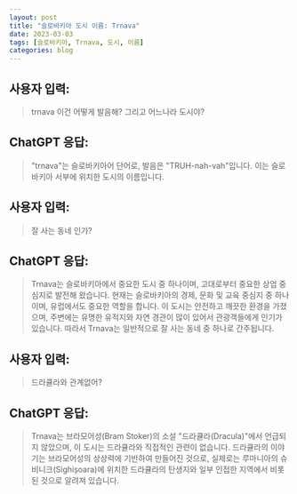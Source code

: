 ```yaml
---
layout: post
title: "슬로바키아 도시 이름: Trnava"
date: 2023-03-03
tags: [슬로바키아, Trnava, 도시, 이름]
categories: blog
---
```


## 사용자 입력:
> trnava 이건 어떻게 발음해? 그리고 어느나라 도시야?

## ChatGPT 응답:
> "trnava"는 슬로바키아어 단어로, 발음은 "TRUH-nah-vah"입니다. 이는 슬로바키아 서부에 위치한 도시의 이름입니다.

## 사용자 입력:
> 잘 사는 동네 인가?

## ChatGPT 응답:
> Trnava는 슬로바키아에서 중요한 도시 중 하나이며, 고대로부터 중요한 상업 중심지로 발전해 왔습니다. 현재는 슬로바키아의 경제, 문화 및 교육 중심지 중 하나이며, 유럽에서도 중요한 역할을 합니다. 이 도시는 안전하고 깨끗한 환경을 가졌으며, 주변에는 유명한 유적지와 자연 경관이 많이 있어서 관광객들에게 인기가 있습니다. 따라서 Trnava는 일반적으로 잘 사는 동네 중 하나로 간주됩니다.

## 사용자 입력:
> 드라큘라와 관계없어?

## ChatGPT 응답:
> Trnava는 브라모어성(Bram Stoker)의 소설 "드라큘라(Dracula)"에서 언급되지 않았으며, 이 도시는 드라큘라와 직접적인 관련이 없습니다. 드라큘라의 이야기는 브라모어성의 상상력에 기반하여 만들어진 것으로, 실제로는 루마니아의 슈비니크(Sighișoara)에 위치한 드라큘라의 탄생지와 일부 인접한 지역에서 비롯된 것으로 알려져 있습니다.

